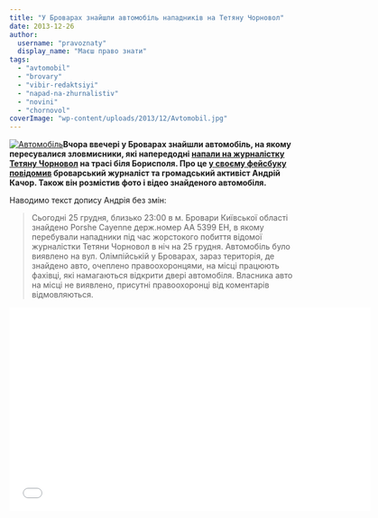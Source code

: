 ```yaml
---
title: "У Броварах знайшли автомобіль нападників на Тетяну Чорновол"
date: 2013-12-26
author: 
  username: "pravoznaty"
  display_name: "Маєш право знати"
tags: 
  - "avtomobil"
  - "brovary"
  - "vibir-redaktsiyi"
  - "napad-na-zhurnalistiv"
  - "novini"
  - "chornovol"
coverImage: "wp-content/uploads/2013/12/Avtomobil.jpg"
---
```


[![Автомобіль](https://mpz.brovary.org/wp-content/uploads/2013/12/Avtomobil.jpg)](https://mpz.brovary.org/wp-content/uploads/2013/12/Avtomobil.jpg)**Вчора ввечері у Броварах знайшли автомобіль, на якому пересувалися зловмисники, які напередодні [напали на журналістку Тетяну Чорновол](https://mpz.brovary.org/mi-obureni-pobittyam-zhurnalistki-tetyani-chornovol-ta-vimagayemo-spravedlivosti/) на трасі біля Борисполя. Про це [у своєму фейсбуку повідомив](https://www.facebook.com/andriy.kachor/posts/710889818934631) броварський журналіст та громадський активіст Андрій Качор. Також він розмістив фото і відео знайденого автомобіля.**

Наводимо текст допису Андрія без змін:

> Сьогодні 25 грудня, близько 23:00 в м. Бровари Київської області знайдено Porshe Cayenne держ.номер АА 5399 ЕН, в якому перебували нападники під час жорстокого побиття відомої журналістки Тетяни Чорновол в ніч на 25 грудня. Автомобіль було виявлено на вул. Олімпійській у Броварах, зараз територія, де знайдено авто, очеплено правоохоронцями, на місці працюють фахівці, які намагаються відкрити двері автомобіля. Власника авто на місці не виявлено, присутні правоохоронці від коментарів відмовляються.

<iframe src="//www.youtube.com/embed/3wKbGFuDJhk" height="360" width="640" allowfullscreen frameborder="0"></iframe>
